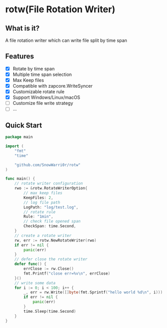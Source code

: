 # rotw(File Rotation Writer)  
## What is it?  
A file rotation writer which can write file split by time span  

## Features  
- [x] Rotate by time span
- [x] Multiple time span selection
- [x] Max Keep files
- [x] Compatible with zapcore.WriteSyncer
- [x] Customizable rotate rule
- [x] Support Windows/Linux/macOS
- [ ] Customize file write strategy
- [ ] ...

## Quick Start

```go
package main

import (
	"fmt"
	"time"

	"github.com/SnowWarri0r/rotw"
)

func main() {
	// rotate writer configuration
	rwo := &rotw.RotateWriterOption{
		// max keep files
		KeepFiles: 2,
		// log file path
		LogPath: "log/test.log",
		// rotate rule
		Rule: "1min",
		// check file opened span
		CheckSpan: time.Second,
	}
	// create a rotate writer
	rw, err := rotw.NewRotateWriter(rwo)
	if err != nil {
		panic(err)
	}
	// defer close the rotate writer
	defer func() {
		errClose := rw.Close()
		fmt.Printf("close err=%v\n", errClose)
	}()
	// write some data
	for i := 0; i < 100; i++ {
        _, err = rw.Write([]byte(fmt.Sprintf("hello world %d\n", i)))
        if err != nil {
            panic(err)
        }
        time.Sleep(time.Second)
    }
}
```